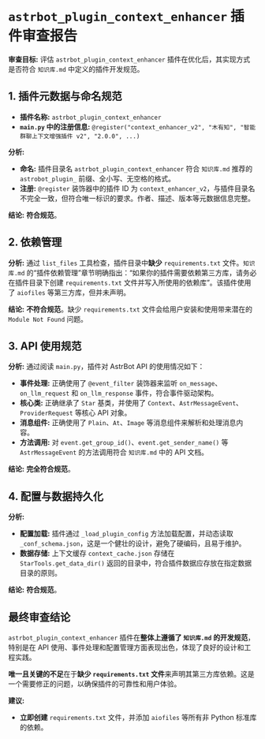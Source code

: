 # `astrbot_plugin_context_enhancer` 插件审查报告

**审查目标:** 评估 `astrbot_plugin_context_enhancer` 插件在优化后，其实现方式是否符合 `知识库.md` 中定义的插件开发规范。

## 1. 插件元数据与命名规范

- **插件名称:** `astrbot_plugin_context_enhancer`
- **`main.py` 中的注册信息:** `@register("context_enhancer_v2", "木有知", "智能群聊上下文增强插件 v2", "2.0.0", ...)`

**分析:**
- **命名:** 插件目录名 `astrbot_plugin_context_enhancer` 符合 `知识库.md` 推荐的 `astrobot_plugin_` 前缀、全小写、无空格的格式。
- **注册:** `@register` 装饰器中的插件 ID 为 `context_enhancer_v2`，与插件目录名不完全一致，但符合唯一标识的要求。作者、描述、版本等元数据信息完整。

**结论:** **符合规范**。

## 2. 依赖管理

**分析:**
通过 `list_files` 工具检查，插件目录中**缺少** `requirements.txt` 文件。`知识库.md` 的“插件依赖管理”章节明确指出：“如果你的插件需要依赖第三方库，请务必在插件目录下创建 `requirements.txt` 文件并写入所使用的依赖库”。该插件使用了 `aiofiles` 等第三方库，但并未声明。

**结论:** **不符合规范**。缺少 `requirements.txt` 文件会给用户安装和使用带来潜在的 `Module Not Found` 问题。

## 3. API 使用规范

**分析:**
通过阅读 `main.py`，插件对 AstrBot API 的使用情况如下：
- **事件处理:** 正确使用了 `@event_filter` 装饰器来监听 `on_message`、`on_llm_request` 和 `on_llm_response` 事件，符合事件驱动架构。
- **核心类:** 正确继承了 `Star` 基类，并使用了 `Context`、`AstrMessageEvent`、`ProviderRequest` 等核心 API 对象。
- **消息组件:** 正确使用了 `Plain`、`At`、`Image` 等消息组件来解析和处理消息内容。
- **方法调用:** 对 `event.get_group_id()`、`event.get_sender_name()` 等 `AstrMessageEvent` 的方法调用符合 `知识库.md` 中的 API 文档。

**结论:** **完全符合规范**。

## 4. 配置与数据持久化

**分析:**
- **配置加载:** 插件通过 `_load_plugin_config` 方法加载配置，并动态读取 `_conf_schema.json`，这是一个健壮的设计，避免了硬编码，且易于维护。
- **数据存储:** 上下文缓存 `context_cache.json` 存储在 `StarTools.get_data_dir()` 返回的目录中，符合插件数据应存放在指定数据目录的原则。

**结论:** **符合规范**。

## 最终审查结论

`astrbot_plugin_context_enhancer` 插件在**整体上遵循了 `知识库.md` 的开发规范**，特别是在 API 使用、事件处理和配置管理方面表现出色，体现了良好的设计和工程实践。

**唯一且关键的不足**在于**缺少 `requirements.txt` 文件**来声明其第三方库依赖。这是一个需要修正的问题，以确保插件的可靠性和用户体验。

**建议:**
- **立即创建** `requirements.txt` 文件，并添加 `aiofiles` 等所有非 Python 标准库的依赖。